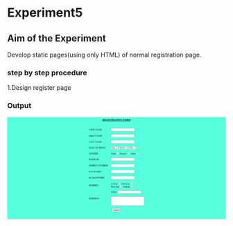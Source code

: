 # Experiment5

## Aim of the Experiment
Develop static pages(using  only HTML) of normal registration page.

### step by step procedure
1.Design register page


### Output
![output](registrationForm.png)
